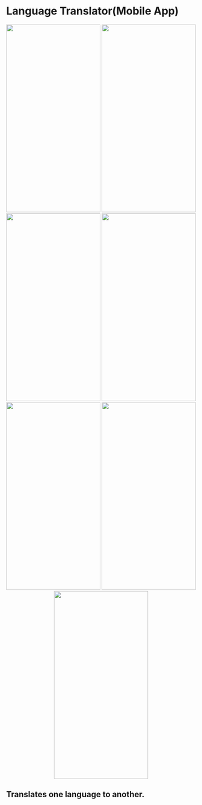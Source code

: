 # Language Translator(Mobile App)

<p align="center">
    <img src="https://github.com/prog-cy/Moblie-App-Translator/blob/master/screen1.jpeg" width = "250" height = "500" 
    margin = "10">
    <img src="https://github.com/prog-cy/Moblie-App-Translator/blob/master/screen2.jpeg" width = "250" height = "500"
    margin = "10">
    <img src="https://github.com/prog-cy/Moblie-App-Translator/blob/master/screen3.jpeg" width = "250" height = "500"
    margin = "10">    
    <img src="https://github.com/prog-cy/Moblie-App-Translator/blob/master/screen4.jpeg" width = "250" height = "500"
    margin = "10">    
    <img src="https://github.com/prog-cy/Moblie-App-Translator/blob/master/screen5.jpeg" width = "250" height = "500"
    margin = "10">    
    <img src="https://github.com/prog-cy/Moblie-App-Translator/blob/master/screen6.jpeg" width = "250" height = "500"
    margin = "10"> 
     <img src="https://github.com/prog-cy/Moblie-App-Translator/blob/master/screen7.jpeg" width = "250" height = "500"
    margin = "10">       
</p>

## Translates one language to another.
